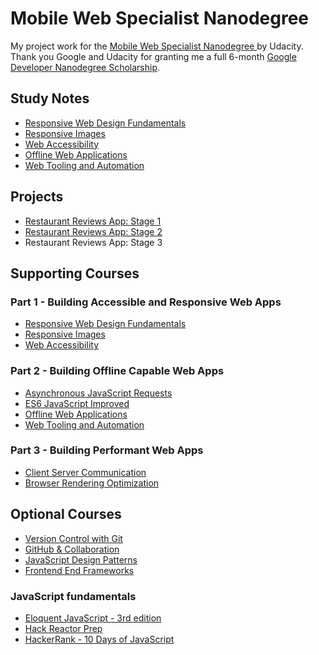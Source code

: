 # Mobile Web Specialist Nanodegree

My project work for the [Mobile Web Specialist Nanodegree ](https://sites.google.com/knowlabs.com/gdnd2017/home) by Udacity.  
Thank you Google and Udacity for granting me a full 6-month [Google Developer Nanodegree Scholarship](https://sites.google.com/knowlabs.com/gdnd2017/home).

## Study Notes
* [Responsive Web Design Fundamentals](docs/study-notes/responsive-web-design-fundamentals.md)
* [Responsive Images](docs/study-notes/responsive-images.md)
* [Web Accessibility](docs/study-notes/web-accessibility.md)
* [Offline Web Applications](docs/study-notes/offline-web-applications.md)
* [Web Tooling and Automation](docs/study-notes/web-tooling-and-automation.md)

## Projects

* [Restaurant Reviews App: Stage 1](mws-project-1/README.md)
* [Restaurant Reviews App: Stage 2](mws-project-2/README.md)
* Restaurant Reviews App: Stage 3

## Supporting Courses
### Part 1 - Building Accessible and Responsive Web Apps
* [Responsive Web Design Fundamentals](https://www.udacity.com/course/responsive-web-design-fundamentals--ud893)
* [Responsive Images](https://www.udacity.com/course/responsive-images--ud882)
* [Web Accessibility](https://www.udacity.com/course/web-accessibility--ud891)

### Part 2 - Building Offline Capable Web Apps
* [Asynchronous JavaScript Requests](https://www.udacity.com/course/asynchronous-javascript-requests--ud109)
* [ES6 JavaScript Improved](https://www.udacity.com/course/es6-javascript-improved--ud356)
* [Offline Web Applications](https://www.udacity.com/course/offline-web-applications--ud899)
* [Web Tooling and Automation](https://www.udacity.com/course/web-tooling-automation--ud892)

### Part 3 - Building Performant Web Apps
* [Client Server Communication](https://www.udacity.com/course/client-server-communication--ud897)
* [Browser Rendering Optimization](https://www.udacity.com/course/browser-rendering-optimization--ud860)

## Optional Courses
* [Version Control with Git](https://www.udacity.com/course/ud123)
* [GitHub & Collaboration](https://eu.udacity.com/course/github-collaboration--ud456)
* [JavaScript Design Patterns](https://www.udacity.com/course/ud989)
* [Frontend End Frameworks](https://www.udacity.com/course/ud894)

### JavaScript fundamentals
* [Eloquent JavaScript - 3rd edition](http://eloquentjavascript.net/3rd_edition/)
* [Hack Reactor Prep](https://www.hackreactor.com/prep-programs)
* [HackerRank - 10 Days of JavaScript](https://www.hackerrank.com/domains/tutorials/10-days-of-javascript)
